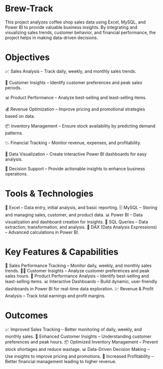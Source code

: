 # Brew-Track
This project analyzes coffee shop sales data using Excel, MySQL, and Power BI to  provide valuable business insights. By integrating and visualizing sales trends,  customer behavior, and financial performance, the project helps in making data-driven  decisions. 

 # Objectives 
📈 Sales Analysis – Track daily, weekly, and monthly sales trends.

🧠 Customer Insights – Identify customer preferences and peak sales periods.

📊 Product Performance – Analyze best-selling and least-selling items.

💰 Revenue Optimization – Improve pricing and promotional strategies based on data.

📦 Inventory Management – Ensure stock availability by predicting demand patterns.

📉 Financial Tracking – Monitor revenue, expenses, and profitability.

📌 Data Visualization – Create interactive Power BI dashboards for easy analysis.

🧭 Decision Support – Provide actionable insights to enhance business operations.

# Tools & Technologies
📄 Excel – Data entry, initial analysis, and basic reporting.
🗄️ MySQL – Storing and managing sales, customer, and product data.
📊 Power BI – Data visualization and dashboard creation for insights.
🧮 SQL Queries – Data extraction, transformation, and analysis.
🧠 DAX (Data Analysis Expressions) – Advanced calculations in Power BI.

 # Key Features & Capabilities
📆 Sales Performance Tracking – Monitor daily, weekly, and monthly sales trends.
🧍‍♂️ Customer Insights – Analyze customer preferences and peak sales hours.
🧾 Product Performance Analysis – Identify best-selling and least-selling items.
📊 Interactive Dashboards – Build dynamic, user-friendly dashboards in Power BI for real-time data exploration.
💹 Revenue & Profit Analysis – Track total earnings and profit margins.

# Outcomes
📈 Improved Sales Tracking – Better monitoring of daily, weekly, and monthly sales.
🧠 Enhanced Customer Insights – Understanding customer preferences and peak hours.
📦 Optimized Inventory Management – Prevent stock shortages and reduce wastage.
📊 Data-Driven Decision Making – Use insights to improve pricing and promotions.
💸 Increased Profitability – Better financial management leading to higher revenue.




